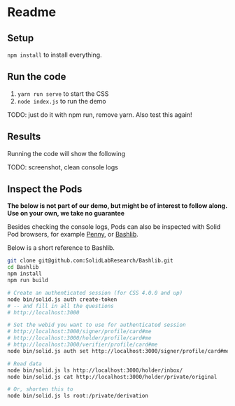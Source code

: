 # Readme



## Setup

`npm install` to install everything. 

## Run the code

1. `yarn run serve` to start the CSS
2. `node index.js` to run the demo

TODO: just do it with npm run, remove yarn. Also test this again!

## Results

Running the code will show the following 

TODO: screenshot, clean console logs



## Inspect the Pods

**The below is not part of our demo, but might be of interest to follow along. Use on your own, we take no guarantee**

Besides checking the console logs,
Pods can also be inspected with Solid Pod browsers, 
for example [Penny]([url](https://penny.vincenttunru.com/)), or [Bashlib](https://github.com/SolidLabResearch/Bashlib).

Below is a short reference to Bashlib.

```bash
git clone git@github.com:SolidLabResearch/Bashlib.git
cd Bashlib
npm install 
npm run build
```


```bash
# Create an authenticated session (for CSS 4.0.0 and up)
node bin/solid.js auth create-token
# -- and fill in all the questions
# http://localhost:3000

# Set the webid you want to use for authenticated session
# http://localhost:3000/signer/profile/card#me
# http://localhost:3000/holder/profile/card#me
# http://localhost:3000/verifier/profile/card#me
node bin/solid.js auth set http://localhost:3000/signer/profile/card#me

# Read data
node bin/solid.js ls http://localhost:3000/holder/inbox/ 
node bin/solid.js cat http://localhost:3000/holder/private/original

# Or, shorten this to 
node bin/solid.js ls root:/private/derivation
```
